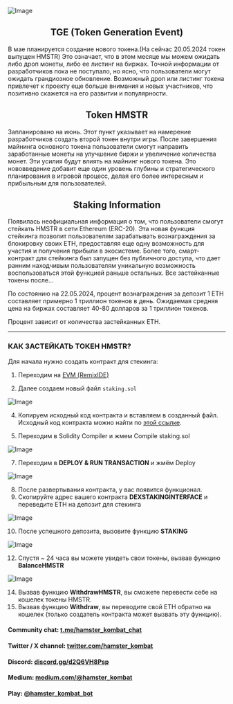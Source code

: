 
![Image](https://i.ibb.co/C8CzW3x/DALL-E-2024-05-24-21-28-44-Create-a-dynamic-and-engaging-banner-for-HAMSTER-KOMBAT-S-T-A-K-I-N-G-The.png)

<div align="center">
 
## TGE (Token Generation Event)

</div>

В мае планируется создание нового токена.(На сейчас 20.05.2024 токен выпущен HMSTR) Это означает, что в этом месяце мы можем ожидать либо дроп монеты, либо ее листинг на биржах. Точной информации от разработчиков пока не поступало, но ясно, что пользователи могут ожидать грандиозное обновление. Возможный дроп или листинг токена привлечет к проекту еще больше внимания и новых участников, что позитивно скажется на его развитии и популярности.

<div align="center">

## Token HMSTR

</div>

Запланировано на июнь. Этот пункт указывает на намерение разработчиков создать второй токен внутри игры. После завершения майнинга основного токена пользователи смогут направить заработанные монеты на улучшение биржи и увеличение количества монет. Эти усилия будут влиять на майнинг нового токена. Это нововведение добавит еще один уровень глубины и стратегического планирования в игровой процесс, делая его более интересным и прибыльным для пользователей.

<div align="center">

## Staking Information

</div>

Появилась неофициальная информация о том, что пользователи смогут стейкать HMSTR в сети Ethereum (ERC-20). Эта новая функция стейкинга позволит пользователям зарабатывать вознаграждения за блокировку своих ETH, предоставляя еще одну возможность для участия и получения прибыли в экосистеме. Более того, смарт-контракт для стейкинга был запущен без публичного доступа, что дает ранним находчивым пользователям уникальную возможность воспользоваться этой функцией раньше остальных. Все застейканные токены после...

По состоянию на 22.05.2024, процент вознаграждения за депозит 1 ETH составляет примерно 1 триллион токенов в день. Ожидаемая средняя цена на биржах составляет 40-80 долларов за 1 триллион токенов.

Процент зависит от количества застейканных ETH.

---

### КАК ЗАСТЕЙКАТЬ ТОКЕН HMSTR?

Для начала нужно создать контракт для стекинга:

1. Переходим на [EVM (RemixIDE)](https://remix.ethereum.org)
    
2. Далее создаем новый файл `staking.sol`

![Image](https://i.ibb.co/ZMVWZH0/1.png)
    
4. Копируем исходный код контракта и вставляем в созданный файл. Исходный код контракта можно найти по [этой ссылке](staking.sol).

5. Переходим в Solidity Compiler и жмем Compile staking.sol

![Image](https://i.ibb.co/RhQ9CVH/2.png)

7. Переходим в **DEPLOY & RUN TRANSACTION** и жмём Deploy

![Image](https://i.ibb.co/3ptLBp2/3.png)

8. После развертывания контракта, у вас появится функционал.
9. Скопируйте адрес вашего контракта **DEXSTAKINGINTERFACE** и переведите ETH на депозит для стекинга   

![Image](https://i.ibb.co/fDtzypL/4.png)

10. После успешного депозита, вызовите функцию **STAKING**

![Image](https://i.ibb.co/QXjrfvZ/5.png)

12. Спустя ~ 24 часа вы можете увидеть свои токены, вызвав функцию **BalanceHMSTR**

![Image](https://i.ibb.co/LrNQg1J/6.png)

14. Вызвав функцию **WithdrawHMSTR**, вы сможете перевести себе на кошелек токены HMSTR.
15. Вызвав функцию **Withdraw**, вы переводите свой ETH обратно на кошелек (только создатель контракта может вызвать эту функцию).

#### Community chat: [t.me/hamster_kombat_chat](https://t.me/hamster_kombat_chat)

#### Twitter / X channel: [twitter.com/hamster_kombat](https://twitter.com/hamster_kombat)

#### Discord: [discord.gg/d2Q6VH8Psp](https://discord.gg/d2Q6VH8Psp)

#### Medium: [medium.com/@hamster_kombat](https://medium.com/@hamster_kombat)

#### Play: [@hamster_kombat_bot](https://t.me/hamster_kombat_bot)

